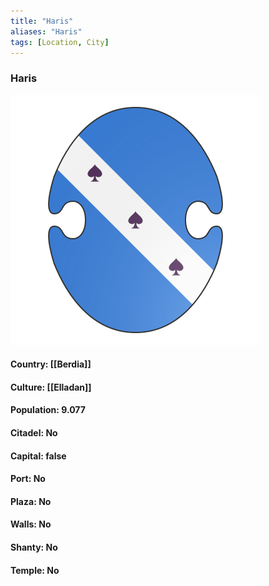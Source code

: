 ```yaml
---
title: "Haris"
aliases: "Haris"
tags: [Location, City]
---
```

### Haris
![](attachment/e242a80c9e6518eef5e73e1ad02e85a0.svg)

#### Country: [[Berdia]]

#### Culture: [[Elladan]]

#### Population: 9.077

#### Citadel: No

#### Capital: false

#### Port: No

#### Plaza: No

#### Walls: No

#### Shanty: No

#### Temple: No

